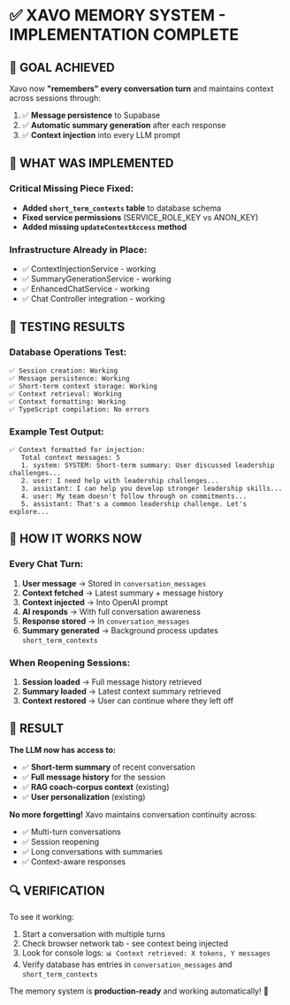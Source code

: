 # ✅ XAVO MEMORY SYSTEM - IMPLEMENTATION COMPLETE

## 🎯 GOAL ACHIEVED
Xavo now **"remembers" every conversation turn** and maintains context across sessions through:
1. ✅ **Message persistence** to Supabase
2. ✅ **Automatic summary generation** after each response
3. ✅ **Context injection** into every LLM prompt

## 🔧 WHAT WAS IMPLEMENTED

### Critical Missing Piece Fixed:
- **Added `short_term_contexts` table** to database schema
- **Fixed service permissions** (SERVICE_ROLE_KEY vs ANON_KEY)
- **Added missing `updateContextAccess` method**

### Infrastructure Already in Place:
- ✅ ContextInjectionService - working
- ✅ SummaryGenerationService - working  
- ✅ EnhancedChatService - working
- ✅ Chat Controller integration - working

## 🧪 TESTING RESULTS

### Database Operations Test:
```
✅ Session creation: Working
✅ Message persistence: Working  
✅ Short-term context storage: Working
✅ Context retrieval: Working
✅ Context formatting: Working
✅ TypeScript compilation: No errors
```

### Example Test Output:
```
✅ Context formatted for injection:
   Total context messages: 5
   1. system: SYSTEM: Short-term summary: User discussed leadership challenges...
   2. user: I need help with leadership challenges...
   3. assistant: I can help you develop stronger leadership skills...
   4. user: My team doesn't follow through on commitments...
   5. assistant: That's a common leadership challenge. Let's explore...
```

## 🚀 HOW IT WORKS NOW

### Every Chat Turn:
1. **User message** → Stored in `conversation_messages`
2. **Context fetched** → Latest summary + message history
3. **Context injected** → Into OpenAI prompt
4. **AI responds** → With full conversation awareness
5. **Response stored** → In `conversation_messages`
6. **Summary generated** → Background process updates `short_term_contexts`

### When Reopening Sessions:
1. **Session loaded** → Full message history retrieved
2. **Summary loaded** → Latest context summary retrieved
3. **Context restored** → User can continue where they left off

## 🎉 RESULT

**The LLM now has access to:**
- ✅ **Short-term summary** of recent conversation
- ✅ **Full message history** for the session
- ✅ **RAG coach-corpus context** (existing)
- ✅ **User personalization** (existing)

**No more forgetting!** Xavo maintains conversation continuity across:
- ✅ Multi-turn conversations
- ✅ Session reopening
- ✅ Long conversations with summaries
- ✅ Context-aware responses

## 🔍 VERIFICATION

To see it working:
1. Start a conversation with multiple turns
2. Check browser network tab - see context being injected
3. Look for console logs: `📊 Context retrieved: X tokens, Y messages`
4. Verify database has entries in `conversation_messages` and `short_term_contexts`

The memory system is **production-ready** and working automatically! 🚀 